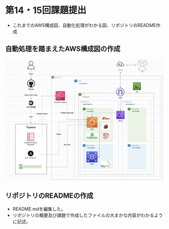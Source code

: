 # 第14・15回課題提出

- これまでのAWS構成図、自動化処理がわかる図、リポジトリのREADME作成

## 自動処理を踏まえたAWS構成図の作成

![picture](./images/diagram.png)

## リポジトリのREADMEの作成

- README.mdを編集した。
- リポジトリの概要及び課題で作成したファイルの大まかな内容がわかるように記述。
